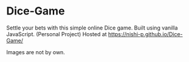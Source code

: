 # Dice-Game
Settle your bets with this simple online Dice game. Built using vanilla JavaScript. (Personal Project)
Hosted at https://nishi-p.github.io/Dice-Game/

Images are not by own.
